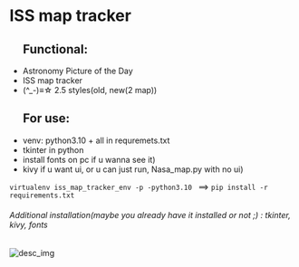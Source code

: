 # ISS map tracker

<ul>
<h2>Functional:</h2>
<li>Astronomy Picture of the Day</li>
<li>ISS map tracker</li>
<li>(^_-)≡☆ 2.5 styles(old, new(2 map))</li>
</ul>


<ul>
<h2>For use:</h2>  
   <li>venv: python3.10 + all in requremets.txt</li>
   <li>tkinter in python</li>
   <li>install fonts on pc if u wanna see it)</li>
   <li>kivy if u want ui, or u can just run, Nasa_map.py with no ui)</li>
</ul>


``` virtualenv iss_map_tracker_env -p -python3.10  ``` ==> 
``` pip install -r requirements.txt ```
###### <p> Additional installation(maybe you already have it installed or not ;) : tkinter, kivy, fonts  </p>


![desc_img](assets/description/description_1.png)






